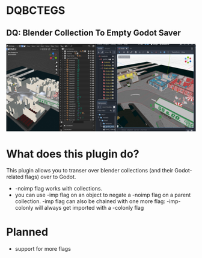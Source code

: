 # DQBCTEGS
## DQ: Blender Collection To Empty Godot Saver

![This is what the conversion looks like](./readme/preview.png)

# What does this plugin do?
This plugin allows you to transer over blender collections (and their Godot-related flags) over to Godot.

- -noimp flag works with collections.
- you can use -imp flag on an object to negate a -noimp flag on a parent collection. -imp flag can also be chained with one more flag: -imp-colonly will always get imported with a -colonly flag

# Planned
- support for more flags
